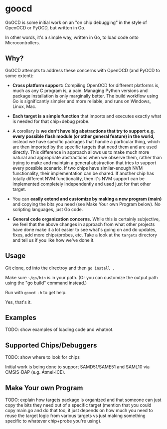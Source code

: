 # goocd

GoOCD is some initial work on an "on chip debugging" in the style of OpenOCD or PyOCD, but written in Go.

In other words, it's a simple way, written in Go, to load code onto Microcontrollers.

## Why?

GoOCD attempts to address these concerns with OpenOCD (and PyOCD to some extent):

* **Cross platform support:** Compiling OpenOCD for different platforms is, much as any C program is, a pain.  Managing Python versions and package installation is only marginally better. The build workflow using Go is significantly simpler and more reliable, and runs on Windows, Linux, Mac.

* **Each target is a simple function** that imports and executes exactly what is needed for that chip+debug probe.

* A corollary is **we don't have big abstractions that try to support e.g. every possible flash module (or other general feature) in the world,** instead we have specific packages that handle a particular thing, which are then imported by the specific targets that need them and are used directly.  This difference in approach allows us to make much more natural and appropriate abstractions when we observe them, rather than trying to make and maintain a general abstraction that tries to support every possible scenario.  If two chips have similar-enough NVM functionality, their implementation can be shared.  If another chip has totally different NVM functionality, then it's NVM support can be implemented completely independently and used just for that other target.

* You can **easily extend and customize by making a new program (main)** and copying the bits you need (see Make Your own Program below).  No scripting languages, just Go code.

* **General code organization concerns.**  While this is certainly subjective, we feel that the above changes in approach from what other projects have done make it a lot easier to see what's going on and do updates, fixes, add more chips/probes, etc.  Take a look at the `targets` directory and tell us if you like how we've done it. 

## Usage

Git clone, cd into the directroy and then `go install .`

Make sure `~/go/bin` is in your path. (Or you can customize the output path using the "go build" command instead.)

Run with `goocd -h` to get help.

Yes, that's it.

## Examples

TODO: show examples of loading code and whatnot.

## Supported Chips/Debuggers

TODO: show where to look for chips

Initial work is being done to support SAMD51/SAME51 and SAML10 via CMSIS-DAP (e.g. Atmel-ICE).

## Make Your own Program

TODO: explain how targets package is organized and that someone can just copy the bits they need out of a specific target (mention that you could copy main.go and do that too, it just depends on how much you need to reuse the target logic from various targets vs just making something specific to whatever chip+probe you're using).

